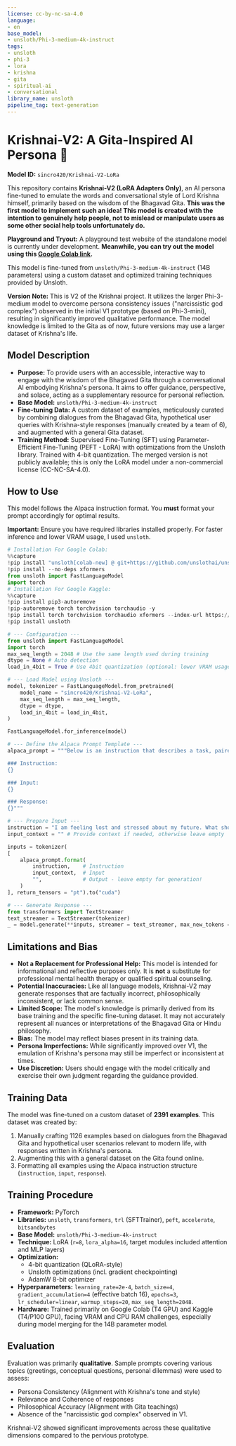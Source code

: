 ```yaml
---
license: cc-by-nc-sa-4.0
language:
- en
base_model:
- unsloth/Phi-3-medium-4k-instruct
tags:
- unsloth
- phi-3
- lora
- krishna
- gita
- spiritual-ai
- conversational
library_name: unsloth
pipeline_tag: text-generation
---
```


# Krishnai-V2: A Gita-Inspired AI Persona 🪷

**Model ID:** `sincro420/Krishnai-V2-LoRa`

This repository contains **Krishnai-V2 (LoRA Adapters Only)**, an AI persona fine-tuned to emulate the words and conversational style of Lord Krishna himself, primarily based on the wisdom of the Bhagavad Gita. **This was the first model to implement such an idea! This model is created with the intention to genuinely help people, not to mislead or manipulate users as some other social help tools unfortunately do.**

**Playground and Tryout:** A playground test website of the standalone model is currently under development. **Meanwhile, you can try out the model using this [Google Colab link](https://colab.research.google.com/drive/1XY4kW-CpTFm-PEf-jx2ttdKmHa8Hu4tq?usp=sharing).**

This model is fine-tuned from `unsloth/Phi-3-medium-4k-instruct` (14B parameters) using a custom dataset and optimized training techniques provided by Unsloth.

**Version Note:** This is V2 of the Krishnai project. It utilizes the larger Phi-3-medium model to overcome persona consistency issues ("narcissistic god complex") observed in the initial V1 prototype (based on Phi-3-mini), resulting in significantly improved qualitative performance. The model knowledge is limited to the Gita as of now, future versions may use a larger dataset of Krishna's life.

## Model Description

*   **Purpose:** To provide users with an accessible, interactive way to engage with the wisdom of the Bhagavad Gita through a conversational AI embodying Krishna's persona. It aims to offer guidance, perspective, and solace, acting as a supplementary resource for personal reflection.
*   **Base Model:** `unsloth/Phi-3-medium-4k-instruct`
*   **Fine-tuning Data:** A custom dataset of examples, meticulously curated by combining dialogues from the Bhagavad Gita, hypothetical user queries with Krishna-style responses (manually created by a team of 6), and augmented with a general Gita dataset.
*   **Training Method:** Supervised Fine-Tuning (SFT) using Parameter-Efficient Fine-Tuning (PEFT - LoRA) with optimizations from the Unsloth library. Trained with 4-bit quantization. The merged version is not publicly available; this is only the LoRA model under a non-commercial license (CC-NC-SA-4.0).

## How to Use

This model follows the Alpaca instruction format. You **must** format your prompt accordingly for optimal results.

**Important:** Ensure you have required libraries installed properly. For faster inference and lower VRAM usage, I used `unsloth`.

```python
# Installation For Google Colab:
%%capture
!pip install "unsloth[colab-new] @ git+https://github.com/unslothai/unsloth.git"
!pip install --no-deps xformers
from unsloth import FastLanguageModel
import torch
# Installation For Google Kaggle:
%%capture
!pip install pip3-autoremove
!pip-autoremove torch torchvision torchaudio -y
!pip install torch torchvision torchaudio xformers --index-url https://download.pytorch.org/whl/cu121
!pip install unsloth

# --- Configuration ---
from unsloth import FastLanguageModel
import torch
max_seq_length = 2048 # Use the same length used during training
dtype = None # Auto detection
load_in_4bit = True # Use 4bit quantization (optional: lower VRAM usage, faster inference; But slightly lower accuracy, may not be supported on all hardware)

# --- Load Model using Unsloth ---
model, tokenizer = FastLanguageModel.from_pretrained(
    model_name = "sincro420/Krishnai-V2-LoRa",
    max_seq_length = max_seq_length,
    dtype = dtype,
    load_in_4bit = load_in_4bit,
)

FastLanguageModel.for_inference(model)

# --- Define the Alpaca Prompt Template ---
alpaca_prompt = """Below is an instruction that describes a task, paired with an input that provides further context. Write a response that appropriately completes the request.

### Instruction:
{}

### Input:
{}

### Response:
{}"""

# --- Prepare Input ---
instruction = "I am feeling lost and stressed about my future. What should I do?" # You can fill in your custom instruction here
input_context = "" # Provide context if needed, otherwise leave empty

inputs = tokenizer(
[
    alpaca_prompt.format(
        instruction,    # Instruction
        input_context,  # Input
        "",             # Output - leave empty for generation!
    )
], return_tensors = "pt").to("cuda")

# --- Generate Response ---
from transformers import TextStreamer
text_streamer = TextStreamer(tokenizer)
_ = model.generate(**inputs, streamer = text_streamer, max_new_tokens = 128)

```
## Limitations and Bias

*   **Not a Replacement for Professional Help:** This model is intended for informational and reflective purposes only. It is **not** a substitute for professional mental health therapy or qualified spiritual counseling.
*   **Potential Inaccuracies:** Like all language models, Krishnai-V2 may generate responses that are factually incorrect, philosophically inconsistent, or lack common sense.
*   **Limited Scope:** The model's knowledge is primarily derived from its base training and the specific fine-tuning dataset. It may not accurately represent all nuances or interpretations of the Bhagavad Gita or Hindu philosophy.
*   **Bias:** The model may reflect biases present in its training data.
*   **Persona Imperfections:** While significantly improved over V1, the emulation of Krishna's persona may still be imperfect or inconsistent at times.
*   **Use Discretion:** Users should engage with the model critically and exercise their own judgment regarding the guidance provided.

## Training Data

The model was fine-tuned on a custom dataset of **2391 examples**. This dataset was created by:
1.  Manually crafting 1126 examples based on dialogues from the Bhagavad Gita and hypothetical user scenarios relevant to modern life, with responses written in Krishna's persona.
2.  Augmenting this with a general dataset on the Gita found online.
3.  Formatting all examples using the Alpaca instruction structure (`instruction`, `input`, `response`).

## Training Procedure

*   **Framework:** PyTorch
*   **Libraries:** `unsloth`, `transformers`, `trl` (SFTTrainer), `peft`, `accelerate`, `bitsandbytes`
*   **Base Model:** `unsloth/Phi-3-medium-4k-instruct`
*   **Technique:** LoRA (`r=8`, `lora_alpha=16`, target modules included attention and MLP layers)
*   **Optimization:**
    *   4-bit quantization (QLoRA-style)
    *   Unsloth optimizations (incl. gradient checkpointing)
    *   AdamW 8-bit optimizer
*   **Hyperparameters:** `learning_rate=2e-4`, `batch_size=4`, `gradient_accumulation=4` (effective batch 16), `epochs=3`, `lr_scheduler=linear`, `warmup_steps=20`, `max_seq_length=2048`.
*   **Hardware:** Trained primarily on Google Colab (T4 GPU) and Kaggle (T4/P100 GPU), facing VRAM and CPU RAM challenges, especially during model merging for the 14B parameter model.

## Evaluation

Evaluation was primarily **qualitative**. Sample prompts covering various topics (greetings, conceptual questions, personal dilemmas) were used to assess:
*   Persona Consistency (Alignment with Krishna's tone and style)
*   Relevance and Coherence of responses
*   Philosophical Accuracy (Alignment with Gita teachings)
*   Absence of the "narcissistic god complex" observed in V1.

Krishnai-V2 showed significant improvements across these qualitative dimensions compared to the pervious prototype.